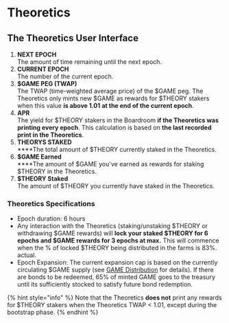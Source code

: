 # Theoretics

## The Theoretics User Interface

1. **NEXT EPOCH**\
   The amount of time remaining until the next epoch.
2. **CURRENT EPOCH**\
   The number of the current epoch.
3. **$GAME PEG (TWAP)**\
   The TWAP (time-weighted average price) of the $GAME peg. The Theoretics only mints new $GAME as rewards for $THEORY stakers when this value **is above 1.01** **at the end of the current epoch**.
4. **APR**\
   The yield for $THEORY stakers in the Boardroom **if the Theoretics was printing every epoch**. This calculation is based on **the last recorded print in the Theoretics**.
5. **THEORYS STAKED**\
   \*\*\*\*The total amount of $THEORY currently staked in the Theoretics.
6. **$GAME Earned**\
   \*\*\*\*The amount of $GAME you've earned as rewards for staking $THEORY in the Theoretics.
7. **$THEORY Staked**\
   The amount of $THEORY you currently have staked in the Theoretics.

### Theoretics Specifications

* Epoch duration: 6 hours
* Any interaction with the Theoretics (staking/unstaking $THEORY or withdrawing $GAME rewards) will **lock your staked $THEORY for 6 epochs and $GAME rewards for 3 epochs at max.** This will commence when the % of locked $THEORY being distributed in the farms is 83%. actual.
* Epoch Expansion: The current expansion cap is based on the currently circulating $GAME supply (see [GAME Distribution](usdgame.md) for details). If there are bonds to be redeemed, 65% of minted GAME goes to the treasury until its sufficiently stocked to satisfy future bond redemption.

{% hint style="info" %}
Note that the Theoretics **does not** print any rewards for $THEORY stakers when the Theoretics TWAP < 1.01, except during the bootstrap phase.
{% endhint %}

